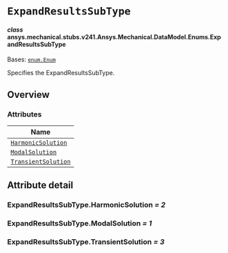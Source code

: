# `ExpandResultsSubType`



#### *class* ansys.mechanical.stubs.v241.Ansys.Mechanical.DataModel.Enums.ExpandResultsSubType

Bases: [`enum.Enum`](https://docs.python.org/3/library/enum.html#enum.Enum)

Specifies the ExpandResultsSubType.

<!-- !! processed by numpydoc !! -->

<a id="overview"></a>

## Overview

### Attributes

| Name |
| -------------------------------------------------------------------------------------------------------------------------------------------- |
| [`HarmonicSolution`](../../../../../v242/Ansys/Mechanical/DataModel/Enums/ExpandResultsSubType.md#ExpandResultsSubType.HarmonicSolution) |
| [`ModalSolution`](../../../../../v242/Ansys/Mechanical/DataModel/Enums/ExpandResultsSubType.md#ExpandResultsSubType.ModalSolution) |
| [`TransientSolution`](../../../../../v242/Ansys/Mechanical/DataModel/Enums/ExpandResultsSubType.md#ExpandResultsSubType.TransientSolution) |

<a id="attribute-detail"></a>

## Attribute detail

<a id="ExpandResultsSubType.HarmonicSolution"></a>

### ExpandResultsSubType.HarmonicSolution *= 2*

<a id="ExpandResultsSubType.ModalSolution"></a>

### ExpandResultsSubType.ModalSolution *= 1*

<a id="ExpandResultsSubType.TransientSolution"></a>

### ExpandResultsSubType.TransientSolution *= 3*


